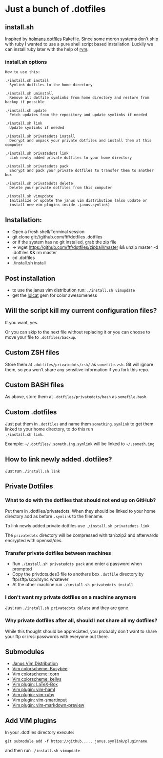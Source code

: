 Just a bunch of .dotfiles
=========================

install.sh
----------

Inspired by [holmans dotfiles](https://github.com/holman/dotfiles)
Rakefile.
Since some moron systems don't ship with ruby I wanted to use a 
pure shell script based installation. Luckily we can install ruby later with
the help of [rvm](http://rvm.io).

### install.sh options

```
How to use this:

./install.sh install 
  Symlink dotfiles to the home directory

./install.sh uninstall
  Remove all dotfile symlinks from home directory and restore from backup if possible
  
./install.sh update
  Fetch updates from the repository and update symlinks if needed

./install.sh link
  Update symlinks if needed

./install.sh privatedots install
  Decrypt and unpack your private dotfiles and install them at this computer

./install.sh privatedots link
  Link newly added private dotfiles to your home directory

./install.sh privatedots pack
  Encrypt and pack your private dotfiles to transfer them to another box

./install.sh privatedots delete
  Delete your private dotfiles from this computer

./install.sh vimupdate
  Initialize or update the janus vim distribution (also update or
  install new vim plugins inside .janus.symlink)
```

Installation: 
-------------
- Open a fresh shell/Terminal session
- git clone git://github.com/ftf/dotfiles .dotfiles
- or if the system has no git installed, grab the zip file 
- -> wget https://github.com/ftf/dotfiles/zipball/master && unzip master -d .dotfiles && rm master
- cd .dotfiles 
- ./install.sh install

Post installation
-----------------
- to use the janus vim distribution run: ```./install.sh vimupdate```
- get the [lolcat](https://github.com/busyloop/lolcat) gem for color awesomeness

Will the script kill my current configuration files?
---------------------------------------------
If you want, yes.

Or you can skip to the next file without replacing it or you can choose
to move your file to ```.dotfiles/backup```.

Custom ZSH files
----------------
Store them at ```.dotfiles/privatedots/zsh/``` as ```somefile.zsh```. 
Git will ignore them, so you won't share any sensitive information if 
you fork this repo.

Custom BASH files
-----------------
As above, store them at ```.dotfiles/privatedots/bash``` as ```somefile.bash```

Custom .dotfiles
----------------
Just put them in ```.dotfiles``` and name them ```something.symlink``` 
to get them linked to your home directory, to do this run  
```./install.sh link```.

Example: ```~/.dotfiles/.someth.ing.symlink``` will be linked to ```~/.someth.ing```

How to link newly added .dotfiles?
-------------------------------
Just run ```./install.sh link``` 

Private Dotfiles 
---------------- 

### What to do with the dotfiles that should not end up on GitHub?

Put them in .dotfiles/privatedots. When they should be linked to your
home directory add as before ```.symlink``` to the filename.

To link newly added private dotfiles use ```./install.sh
privatedots link```

The ```privatedots``` directory will be compressed with tar/bzip2 and
afterwards encrypted with openssl/des.

### Transfer private dotfiles between machines
- Run ```./install.sh privatedots pack``` and enter a password when
  prompted
- Copy the privdots.des3 file to anothers box ```.dotfile``` directory by 
  ftp/sftp/scp/rsync whatever
- At the other machine run ```./install.sh privatedots install```

### I don't want my private dotfiles on a machine anymore
Just run ```./install.sh privatedots delete``` and they are gone

### Why private dotfiles after all, should I not share all my dotfiles?
While this thought should be appreciated, you probably don't want to
share your ftp or irssi passwords with everyone out there.

Submodules
----------
- [Janus Vim Distribution](https://github.com/carlhuda/janus/)
- [Vim colorscheme: Busybee](https://github.com/vim-scripts/BusyBee)
- [Vim colorscheme: corn](https://github.com/vim-scripts/corn)
- [Vim colorscheme: kellys](https://github.com/vim-scripts/kellys)
- [Vim plugin: LaTeX-Box](https://github.com/vim-scripts/LaTeX-Box)
- [Vim plugin: vim-haml](https://github.com/tpope/vim-haml)
- [Vim plugin: vim-ruby](https://github.com/vim-ruby/vim-ruby)
- [Vim plugin: vim-smartinput](https://github.com/kana/vim-smartinput)
- [Vim plugin: vim-markdown-preview](https://github.com/rasky/vim-markdown-preview)

Add VIM plugins
---------------
In your .dotfiles directory execute:

```
git submodule add -f https://github..... janus.symlink/pluginname
```

and then run ```./install.sh vimupdate```
